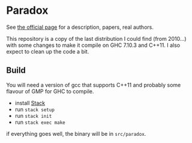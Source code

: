 # Paradox

See [the official page](http://vlsicad.eecs.umich.edu/BK/Slots/cache/www.cs.chalmers.se/~koen/paradox/)
for a description, papers, real authors.

This repository is a copy of the last distribution I could find (from 2010…)
with some changes to make it compile on GHC 7.10.3 and C++11. I also expect to
clean up the code a bit.


## Build

You will need a version of gcc that supports C++11 and probably some flavour
of GMP for GHC to compile.

- install [Stack](https://docs.haskellstack.org/en/stable/README/)
- run `stack setup`
- run `stack init`
- run `stack exec make`

if everything goes well, the binary will be in `src/paradox`.

